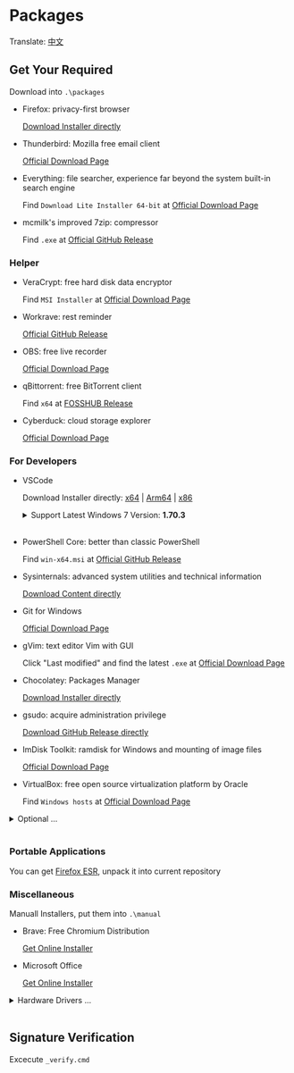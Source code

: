 # Packages

Translate: [中文](./README_ZH.md)

## Get Your Required

Download into `.\packages`

- Firefox: privacy-first browser

  [Download Installer directly](https://download.mozilla.org/?product=firefox-latest-ssl&os=win64)

- Thunderbird: Mozilla free email client

  [Official Download Page](https://www.thunderbird.net/)

- Everything: file searcher, experience far beyond the system built-in search engine

  Find `Download Lite Installer 64-bit` at [Official Download Page](https://www.voidtools.com)

- mcmilk's improved 7zip: compressor

  Find `.exe` at [Official GitHub Release](https://github.com/mcmilk/7-Zip-zstd/releases/latest)

### Helper

- VeraCrypt: free hard disk data encryptor

  Find `MSI Installer` at [Official Download Page](https://www.veracrypt.fr/en/Downloads.html)

- Workrave: rest reminder

  [Official GitHub Release](https://github.com/rcaelers/workrave/releases/latest)

- OBS: free live recorder

  [Official Download Page](https://obsproject.com/)

- qBittorrent: free BitTorrent client

  Find `x64` at [FOSSHUB Release](https://www.fosshub.com/qBittorrent.html)

- Cyberduck: cloud storage explorer

  [Official Download Page](https://cyberduck.io/download/)

### For Developers

- VSCode

  Download Installer directly:
  [x64](https://code.visualstudio.com/sha/download?build=stable&os=win32-x64)
  |
  [Arm64](https://code.visualstudio.com/sha/download?build=stable&os=win32-arm64)
  |
  [x86](https://code.visualstudio.com/sha/download?build=stable&os=win32)

  <details> <summary>Support Latest Windows 7 Version: <b>1.70.3</b></summary>

  Download Installer directly:
  [x64](https://update.code.visualstudio.com/1.70.2/win32-x64/stable)
  |
  [Arm64](https://update.code.visualstudio.com/1.70.2/win32-arm64-user/stable)

  </details><br/>

- PowerShell Core: better than classic PowerShell

  Find `win-x64.msi` at [Official GitHub Release](https://aka.ms/powershell-release?tag=stable)

- Sysinternals: advanced system utilities and technical information

  [Download Content directly](https://download.sysinternals.com/files/SysinternalsSuite.zip)

- Git for Windows

  [Official Download Page](https://gitforwindows.org/)

- gVim: text editor Vim with GUI

  Click "Last modified" and find the latest `.exe` at [Official Download Page](https://ftp.nluug.nl/pub/vim/pc/)

- Chocolatey: Packages Manager

  [Download Installer directly](https://community.chocolatey.org/api/v2/package/chocolatey)

- gsudo: acquire administration privilege

  [Download GitHub Release directly](https://github.com/gerardog/gsudo/releases/latest/download/gsudoSetup.msi)

- ImDisk Toolkit: ramdisk for Windows and mounting of image files

  [Official Download Page](https://sourceforge.net/projects/imdisk-toolkit/files/latest/download)

- VirtualBox: free open source virtualization platform by Oracle

  Find `Windows hosts` at [Official Download Page](https://www.virtualbox.org/wiki/Downloads#VirtualBoxbinaries)

<details><summary>Optional ...</summary><br/>

- OpenSSH: fix the bug of internal version of SSH

      chan_shutdown_read: shutdown() failed for fd 7 [i0 o0]: Not a socket

  find `OpenSSH-Win64-v` at [Official GitHub Page](https://github.com/PowerShell/Win32-OpenSSH/releases/latest)

</details><br/>

### Portable Applications

You can get [Firefox ESR](https://portableapps.com/apps/internet/firefox-portable-esr),
unpack it into current repository

### Miscellaneous

Manuall Installers, put them into `.\manual`

- Brave: Free Chromium Distribution

  [Get Online Installer](https://laptop-updates.brave.com/latest/winx64)

- Microsoft Office

  [Get Online Installer](https://setup.office.com/)

<details><summary>Hardware Drivers ...</summary><br/>

- Logi Options+

  [Get Online Installer](https://www.logitech.com/software/logi-options-plus.html)

</details><br/>

## Signature Verification

Excecute `_verify.cmd`
